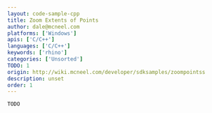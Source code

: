 ```yaml
---
layout: code-sample-cpp
title: Zoom Extents of Points
author: dale@mcneel.com
platforms: ['Windows']
apis: ['C/C++']
languages: ['C/C++']
keywords: ['rhino']
categories: ['Unsorted']
TODO: 1
origin: http://wiki.mcneel.com/developer/sdksamples/zoompointss
description: unset
order: 1
---
```


```cpp
TODO
```
